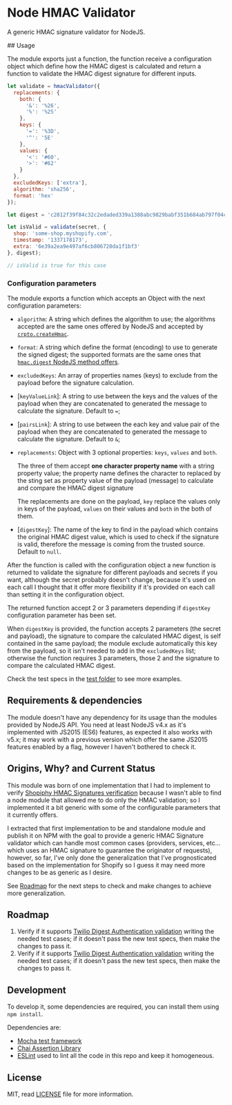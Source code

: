 Node HMAC Validator
===================

A generic HMAC signature validator for NodeJS.

## Usage

The module exports just a function, the function receive a configuration object which define how the HMAC digest is calculated and return a function to validate the HMAC digest signature for different inputs.

```js
let validate = hmacValidator({
  replacements: {
    both: {
      '&': '%26',
      '%': '%25'
    },
    keys: {
      '=': '%3D',
      '^': '5E'
    },
    values: {
      '<': '#60',
      '>': '#62'
    }
  },
  excludedKeys: ['extra'],
  algorithm: 'sha256',
  format: 'hex'
});

let digest = 'c2812f39f84c32c2edaded339a1388abc9829babf351b684ab797f04cd94d4c7';

let isValid = validate(secret, {
  shop: 'some-shop.myshopify.com',
  timestamp: '1337178173',
  extra: '6e39a2ea9e497af6cb806720da1f1bf3'
}, digest);

// isValid is true for this case
```

### Configuration parameters

The module exports a function which accepts an Object with the next configuration parameters:

* `algorithm`: A string which defines the algorithm to use; the algorithms accepted are the same ones offered by NodeJS and accepted by [`crpto.createHmac`](https://nodejs.org/dist/latest-v4.x/docs/api/crypto.html#crypto_crypto_createhmac_algorithm_key).
* `format`: A string which define the format (encoding) to use to generate the signed digest; the supported formats are the same ones that [`hmac.digest` NodeJS method offers](https://nodejs.org/dist/latest-v4.x/docs/api/crypto.html#crypto_hmac_digest_encoding).
* `excludedKeys`: An array of properties names (keys) to exclude from the payload before the signature calculation.
* [`keyValueLink`]: A string to use between the keys and the values of the payload when they are concatenated to generated the message to calculate the signature. Default to `=`;
* [`pairsLink`]: A string to use between the each key and value pair of the payload when they are concatenated to generated the message to calculate the signature. Default to `&`;
* `replacements`: Object with 3 optional properties: `keys`, `values` and `both`.

  The three of them accept __one character property name__ with a string property value; the property name defines the character to replaced by the sting set as property value of the payload (message) to calculate and compare the HMAC digest signature

  The replacements are done on the payload, `key` replace the values only in keys of the payload, `values` on their values and `both` in the both of them.
* [`digestKey`]: The name of the key to find in the payload which contains the original HMAC digest value, which is used to check if the signature is valid, therefore the message is coming from the trusted source. Default to `null`.

After the function is called with the configuration object a new function is returned to validate the signature for different payloads and secrets if you want, although the secret probably doesn't change, because it's used on each call I thought that it offer more flexibility if it's provided on each call than setting it in the configuration object.

The returned function accept 2 or 3 parameters depending if `digestKey` configuration parameter has been set.

When `digestKey` is provided, the function accepts 2 parameters (the secret and payload), the signature to compare the calculated HMAC digest, is self contained in the same payload; the module exclude automatically this key from the payload, so it isn't needed to add in the `excludedKeys` list; otherwise the function requires 3 parameters, those 2 and the signature to compare the calculated HMAC digest.


Check the test specs in the [test folder](https://github.com/ifraixedes/node-hmac-validator/tree/master/test) to see more examples.

## Requirements & dependencies

The module doesn't have any dependency for its usage than the modules provided by NodeJS API.
You need at least NodeJS v4.x as it's implemented with JS2015 (ES6) features, as expected it also works with v5.x; it may work with a previous version which offer the same JS2015 features enabled by a flag, however I haven't bothered to check it.

## Origins, Why? and Current Status

This module was born of one implementation that I had to implement to verify [Shopiphy HMAC Signatures verification](https://docs.shopify.com/api/authentication/oauth) because I wasn't able to find a node module that allowed me to do only the HMAC validation; so I implemented it a bit generic with some of the configurable parameters that it currently offers.

I extracted that first implementation to be and standalone module and publish it on NPM with the goal to provide a generic HMAC Signature validator which can handle most common cases (providers, services, etc... which uses an HMAC signature to guarantee the originator of requests), however, so far, I've only done the generalization that I've prognosticated based on the implementation for Shopify so I guess it may need more changes to be as generic as I desire.

See [Roadmap](#roadmap) for the next steps to check and make changes to achieve more generalization.

## Roadmap

1. Verify if it supports [Twilio Digest Authentication validation](https://www.twilio.com/docs/api/security) writing the needed test cases; if it doesn't pass the new test specs, then make the changes to pass it.
2. Verify if it supports [Twilio Digest Authentication validation](https://www.twilio.com/docs/api/security) writing the needed test cases; if it doesn't pass the new test specs, then make the changes to pass it.

## Development

To develop it, some dependencies are required, you can install them using `npm install`.

Dependencies are:

* [Mocha test framework](https://mochajs.org/)
* [Chai Assertion Library](http://chaijs.com/)
* [ESLint](http://eslint.org/) used to lint all the code in this repo and keep it homogeneous.

## License

MIT, read [LICENSE](https://github.com/ifraixedes/node-hmac-validator/blob/master/LICENSE) file for more information.
